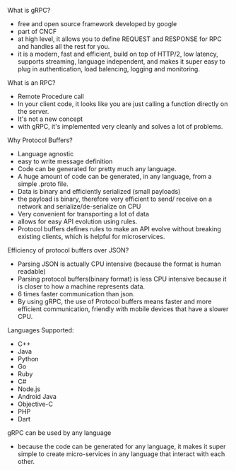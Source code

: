 What is gRPC?
- free and open source framework developed by google
- part of CNCF
- at high level, it allows you to define REQUEST and RESPONSE for RPC and handles all the rest for you.
- it is a modern, fast and efficient, build on top of HTTP/2, low latency, supports streaming, language independent, and makes it super easy to plug in authentication, load balencing, logging and monitoring.

What is an RPC?
- Remote Procedure call
- In your client code, it looks like you are just calling a function directly on the server.
- It's not a new concept
- with gRPC, it's implemented very cleanly and solves a lot of problems.

Why Protocol Buffers?
- Language agnostic
- easy to write message definition
- Code can be generated for pretty much any language.
- A huge amount of code can be generated, in any language, from a simple .proto file.
- Data is binary and efficiently serialized (small payloads)
- the payload is binary, therefore very efficient to send/ receive on a network and serialize/de-serialize on CPU
- Very convenient for transporting a lot of data
- allows for easy API evolution using rules.
- Protocol buffers defines rules to make an API evolve without breaking existing clients, which is helpful for microservices.

Efficiency of protocol buffers over JSON?
- Parsing JSON is actually CPU intensive (because the format is human readable)
- Parsing protocol buffers(binary format) is less CPU intensive because it is closer to how a machine represents data.
- 6 times faster communication than json.
- By using gRPC, the use of Protocol buffers means faster and more efficient communication, friendly with mobile devices that have a slower CPU.

Languages Supported:
- C++
- Java
- Python
- Go
- Ruby
- C#
- Node.js
- Android Java
- Objective-C
- PHP
- Dart

gRPC can be used by any language
- because the code can be generated for any language, it makes it super simple to create micro-services in any language that interact with each other.

